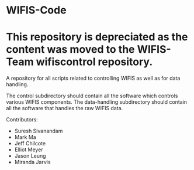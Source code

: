 # WIFIS-Code

# This repository is depreciated as the content was moved to the WIFIS-Team wifiscontrol repository. 

A repository for all scripts related to controlling WIFIS as well as for data handling.

The control subdirectory should contain all the software which controls various WIFIS components. The data-handling subdirectory should contain all the software that handles the raw WIFIS data.

Contributors:

* Suresh Sivanandam
* Mark Ma
* Jeff Chilcote
* Elliot Meyer
* Jason Leung
* Miranda Jarvis

